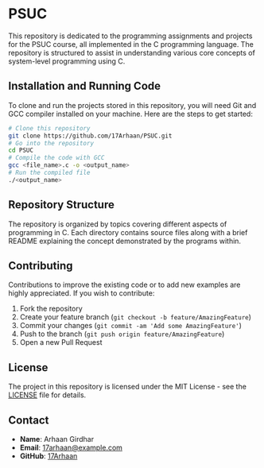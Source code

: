 
# PSUC 

This repository is dedicated to the programming assignments and projects for the PSUC course, all implemented in the C programming language. The repository is structured to assist in understanding various core concepts of system-level programming using C.

## Installation and Running Code

To clone and run the projects stored in this repository, you will need Git and GCC compiler installed on your machine. Here are the steps to get started:

```bash
# Clone this repository
git clone https://github.com/17Arhaan/PSUC.git
# Go into the repository
cd PSUC
# Compile the code with GCC
gcc <file_name>.c -o <output_name>
# Run the compiled file
./<output_name>
```

## Repository Structure

The repository is organized by topics covering different aspects of programming in C. Each directory contains source files along with a brief README explaining the concept demonstrated by the programs within.

## Contributing

Contributions to improve the existing code or to add new examples are highly appreciated. If you wish to contribute:

1. Fork the repository
2. Create your feature branch (`git checkout -b feature/AmazingFeature`)
3. Commit your changes (`git commit -am 'Add some AmazingFeature'`)
4. Push to the branch (`git push origin feature/AmazingFeature`)
5. Open a new Pull Request

## License

The project in this repository is licensed under the MIT License - see the [LICENSE](LICENSE) file for details.

## Contact

- **Name**: Arhaan Girdhar
- **Email**: [17arhaan@example.com](mailto:arhaan.girdhar@gmail.com)
- **GitHub**: [17Arhaan](https://github.com/17Arhaan)

